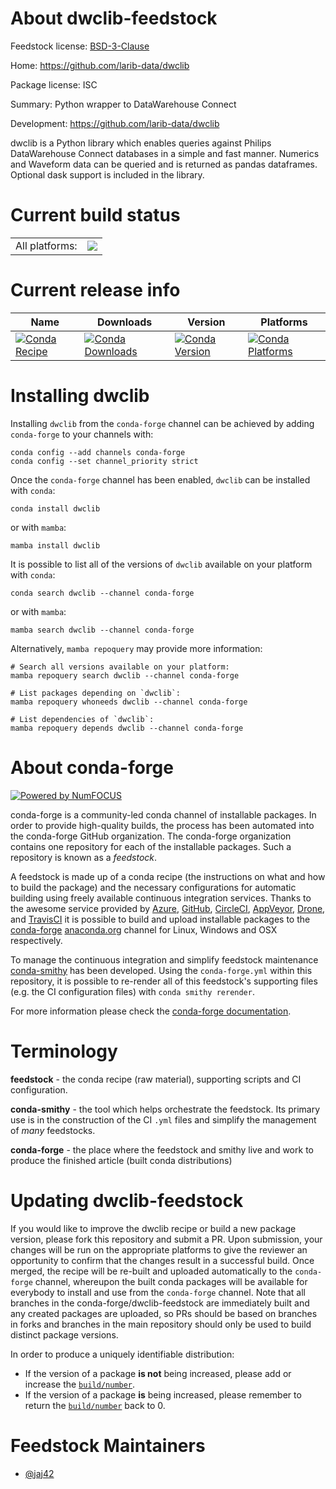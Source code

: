 About dwclib-feedstock
======================

Feedstock license: [BSD-3-Clause](https://github.com/conda-forge/dwclib-feedstock/blob/main/LICENSE.txt)

Home: https://github.com/larib-data/dwclib

Package license: ISC

Summary: Python wrapper to DataWarehouse Connect

Development: https://github.com/larib-data/dwclib

dwclib is a Python library which enables queries against Philips
DataWarehouse Connect databases in a simple and fast manner.
Numerics and Waveform data can be queried and is returned as pandas
dataframes. Optional dask support is included in the library.


Current build status
====================


<table><tr><td>All platforms:</td>
    <td>
      <a href="https://dev.azure.com/conda-forge/feedstock-builds/_build/latest?definitionId=16041&branchName=main">
        <img src="https://dev.azure.com/conda-forge/feedstock-builds/_apis/build/status/dwclib-feedstock?branchName=main">
      </a>
    </td>
  </tr>
</table>

Current release info
====================

| Name | Downloads | Version | Platforms |
| --- | --- | --- | --- |
| [![Conda Recipe](https://img.shields.io/badge/recipe-dwclib-green.svg)](https://anaconda.org/conda-forge/dwclib) | [![Conda Downloads](https://img.shields.io/conda/dn/conda-forge/dwclib.svg)](https://anaconda.org/conda-forge/dwclib) | [![Conda Version](https://img.shields.io/conda/vn/conda-forge/dwclib.svg)](https://anaconda.org/conda-forge/dwclib) | [![Conda Platforms](https://img.shields.io/conda/pn/conda-forge/dwclib.svg)](https://anaconda.org/conda-forge/dwclib) |

Installing dwclib
=================

Installing `dwclib` from the `conda-forge` channel can be achieved by adding `conda-forge` to your channels with:

```
conda config --add channels conda-forge
conda config --set channel_priority strict
```

Once the `conda-forge` channel has been enabled, `dwclib` can be installed with `conda`:

```
conda install dwclib
```

or with `mamba`:

```
mamba install dwclib
```

It is possible to list all of the versions of `dwclib` available on your platform with `conda`:

```
conda search dwclib --channel conda-forge
```

or with `mamba`:

```
mamba search dwclib --channel conda-forge
```

Alternatively, `mamba repoquery` may provide more information:

```
# Search all versions available on your platform:
mamba repoquery search dwclib --channel conda-forge

# List packages depending on `dwclib`:
mamba repoquery whoneeds dwclib --channel conda-forge

# List dependencies of `dwclib`:
mamba repoquery depends dwclib --channel conda-forge
```


About conda-forge
=================

[![Powered by
NumFOCUS](https://img.shields.io/badge/powered%20by-NumFOCUS-orange.svg?style=flat&colorA=E1523D&colorB=007D8A)](https://numfocus.org)

conda-forge is a community-led conda channel of installable packages.
In order to provide high-quality builds, the process has been automated into the
conda-forge GitHub organization. The conda-forge organization contains one repository
for each of the installable packages. Such a repository is known as a *feedstock*.

A feedstock is made up of a conda recipe (the instructions on what and how to build
the package) and the necessary configurations for automatic building using freely
available continuous integration services. Thanks to the awesome service provided by
[Azure](https://azure.microsoft.com/en-us/services/devops/), [GitHub](https://github.com/),
[CircleCI](https://circleci.com/), [AppVeyor](https://www.appveyor.com/),
[Drone](https://cloud.drone.io/welcome), and [TravisCI](https://travis-ci.com/)
it is possible to build and upload installable packages to the
[conda-forge](https://anaconda.org/conda-forge) [anaconda.org](https://anaconda.org/)
channel for Linux, Windows and OSX respectively.

To manage the continuous integration and simplify feedstock maintenance
[conda-smithy](https://github.com/conda-forge/conda-smithy) has been developed.
Using the ``conda-forge.yml`` within this repository, it is possible to re-render all of
this feedstock's supporting files (e.g. the CI configuration files) with ``conda smithy rerender``.

For more information please check the [conda-forge documentation](https://conda-forge.org/docs/).

Terminology
===========

**feedstock** - the conda recipe (raw material), supporting scripts and CI configuration.

**conda-smithy** - the tool which helps orchestrate the feedstock.
                   Its primary use is in the construction of the CI ``.yml`` files
                   and simplify the management of *many* feedstocks.

**conda-forge** - the place where the feedstock and smithy live and work to
                  produce the finished article (built conda distributions)


Updating dwclib-feedstock
=========================

If you would like to improve the dwclib recipe or build a new
package version, please fork this repository and submit a PR. Upon submission,
your changes will be run on the appropriate platforms to give the reviewer an
opportunity to confirm that the changes result in a successful build. Once
merged, the recipe will be re-built and uploaded automatically to the
`conda-forge` channel, whereupon the built conda packages will be available for
everybody to install and use from the `conda-forge` channel.
Note that all branches in the conda-forge/dwclib-feedstock are
immediately built and any created packages are uploaded, so PRs should be based
on branches in forks and branches in the main repository should only be used to
build distinct package versions.

In order to produce a uniquely identifiable distribution:
 * If the version of a package **is not** being increased, please add or increase
   the [``build/number``](https://docs.conda.io/projects/conda-build/en/latest/resources/define-metadata.html#build-number-and-string).
 * If the version of a package **is** being increased, please remember to return
   the [``build/number``](https://docs.conda.io/projects/conda-build/en/latest/resources/define-metadata.html#build-number-and-string)
   back to 0.

Feedstock Maintainers
=====================

* [@jaj42](https://github.com/jaj42/)

